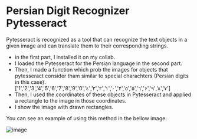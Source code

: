 # Persian Digit Recognizer Pytesseract

Pytesseract is recognized as a tool that can recognize the text objects in a given image and can translate them to their corresponding strings. 
- in the first part, I installed it on my collab. 
- I loaded the Pytesseract for the Persian language in the second part. 
- Then, I made a function which prob the images for objects that pytesseract consider tham similar to special charachters (Persian digits in this case).   ['1','2','3','4','5','6','7','8','9','0','٠','١','٢','٣','٤','۴','٥','۵','٦','۶','٧','٨','٩']
- Then, I used the coordinates of these objects in Pytesseract and applied a rectangle to the image in those coordinates.
- I show the image with drawn rectangles.   

You can see an example of using this method in the bellow image:    

![image](https://user-images.githubusercontent.com/67642255/142974549-d7340e54-fdf4-4218-bccf-8cfd17c303a7.png)    


